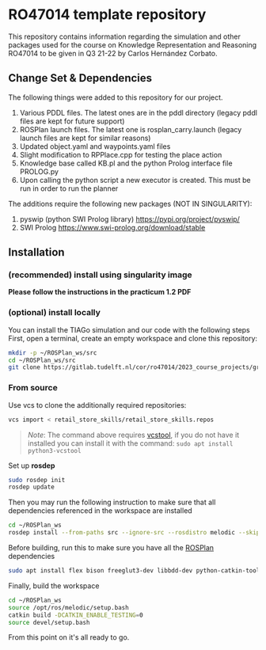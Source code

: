 # RO47014 template repository 

This repository contains information regarding the simulation and other packages used for the course on Knowledge Representation and Reasoning RO47014 to be given in Q3 21-22 by Carlos Hernández Corbato.

## Change Set & Dependencies
The following things were added to this repository for our project.
1. Various PDDL files. The latest ones are in the pddl directory (legacy pddl files are kept for future support)
2. ROSPlan launch files. The latest one is rosplan_carry.launch (legacy launch files are kept for similar reasons)
3. Updated object.yaml and waypoints.yaml files 
4. Slight modification to RPPlace.cpp for testing the place action
5. Knowledge base called KB.pl and the python Prolog interface file PROLOG.py
6. Upon calling the python script a new executor is created. This must be run in order to run the planner


The additions require the following new packages (NOT IN SINGULARITY):
1. pyswip (python SWI Prolog library) https://pypi.org/project/pyswip/
2. SWI Prolog https://www.swi-prolog.org/download/stable
## Installation

### (recommended) install using singularity image
**Please follow the instructions in the practicum 1.2 PDF**

### (optional) install locally
You can install the TIAGo simulation and our code with the following steps
First, open a terminal, create an empty workspace and clone this repository:
```bash
mkdir -p ~/ROSPlan_ws/src
cd ~/ROSPlan_ws/src
git clone https://gitlab.tudelft.nl/cor/ro47014/2023_course_projects/group_00/rosplan.git
```
### From source

Use vcs to clone the additionally required repositories:

```bash
vcs import < retail_store_skills/retail_store_skills.repos
```

>*Note*: The command above requires [vcstool](https://github.com/dirk-thomas/vcstool), if you do not have it installed you can install it with the command:
`sudo apt install python3-vcstool`

Set up **rosdep**
```bash
sudo rosdep init
rosdep update
```

Then you may run the following instruction to make sure that all dependencies referenced in the workspace are installed
```bash
cd ~/ROSPlan_ws
rosdep install --from-paths src --ignore-src --rosdistro melodic --skip-keys="opencv2 opencv2-nonfree pal_laser_filters speed_limit_node sensor_to_cloud hokuyo_node libdw-dev python-graphitesend-pip python-statsd pal_filters pal_vo_server pal_usb_utils pal_pcl pal_pcl_points_throttle_and_filter pal_karto pal_local_joint_control camera_calibration_files pal_startup_msgs pal-orbbec-openni2 dummy_actuators_manager pal_local_planner gravity_compensation_controller current_limit_controller dynamic_footprint dynamixel_cpp tf_lookup opencv3"
```

Before building, run this to make sure you have all the [ROSPlan](https://github.com/KCL-Planning/ROSPlan) dependencies
```bash
sudo apt install flex bison freeglut3-dev libbdd-dev python-catkin-tools ros-$ROS_DISTRO-tf2-bullet
```
Finally, build the workspace
```bash
cd ~/ROSPlan_ws
source /opt/ros/melodic/setup.bash
catkin build -DCATKIN_ENABLE_TESTING=0
source devel/setup.bash
```
From this point on it's all ready to go.

